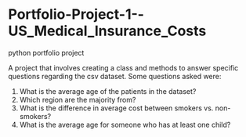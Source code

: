 # Portfolio-Project-1--US_Medical_Insurance_Costs
python portfolio project

A project that involves creating a class and methods to answer specific questions regarding the csv dataset. Some questions asked were:
1. What is the average age of the patients in the dataset?
2. Which region are the majority from?
3. What is the difference in average cost between smokers vs. non-smokers?
4. What is the average age for someone who has at least one child?
